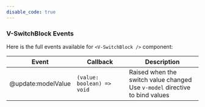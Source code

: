 ```yaml
---
disable_code: true
---
```


### V-SwitchBlock Events

Here is the full events available for `<V-SwitchBlock />` component:

| Event              | Callback                                                    | Description                                                                      |
| ------------------ | ----------------------------------------------------------- | -------------------------------------------------------------------------------- |
| @update:modelValue | <span class="is-function">`(value: boolean) => void`</span> | Raised when the switch value changed<br />Use `v-model` directive to bind values |
